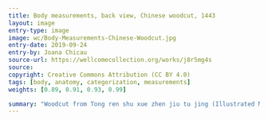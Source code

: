 ```yaml
---
title: Body measurements, back view, Chinese woodcut, 1443
layout: image
entry-type: image
image: wc/Body-Measurements-Chinese-Woodcut.jpg
entry-date: 2019-09-24
entry-by: Joana Chicau
source-url: https://wellcomecollection.org/works/j8r5mg4s
source:
copyright: Creative Commons Attribution (CC BY 4.0) 
tags: [body, anatomy, categorization, measurements]
weights: [0.89, 0.91, 0.93, 0.99]

summary: "Woodcut from Tong ren shu xue zhen jiu tu jing (Illustrated Manual of Acupoints on the Bronze Man) by Wang Weiyi, published in 1443 CE (8th year of the Zhengtong reign period of the Ming Dynasty), illustrating the system of proportionate body measurements. This illustration consists of a simple outline drawing of a human body, viewed from the back. Captions on the image indicate the distances between various landmarks on the surface of the body, as an aid in establishing the location of acupoints and the paths of the channels at the back of the body. The units of measurement are the chi and cun, the length of the cun being based on the proportions of the individual's body, i.e. 1 cun = the distance from the base of the middle finger to the end of the crease of the middle joint. 10 cun = 1 chi. See 'Lettering' for further details."
---
```

